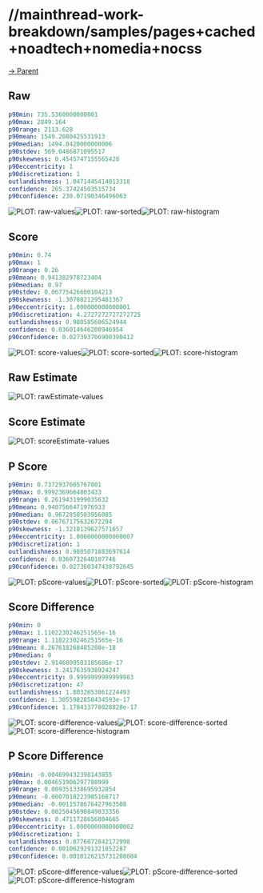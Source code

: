 
# //mainthread-work-breakdown/samples/pages+cached+noadtech+nomedia+nocss

[→ Parent](../..)


## Raw


```yaml
p90min: 735.5360000000001
p90max: 2849.164
p90range: 2113.628
p90mean: 1549.2080425531913
p90median: 1494.8420000000006
p90stdev: 569.0486871095517
p90skewness: 0.4545747155565428
p90eccentricity: 1
p90discretization: 1
outlandishness: 1.0471445414013318
confidence: 265.37424503515734
p90confidence: 230.07190346496063

```

![PLOT: raw-values](./raw/values.svg)![PLOT: raw-sorted](./raw/sorted.svg)![PLOT: raw-histogram](./raw/histogram.svg)
## Score


```yaml
p90min: 0.74
p90max: 1
p90range: 0.26
p90mean: 0.941382978723404
p90median: 0.97
p90stdev: 0.06775426600104213
p90skewness: -1.3070821295481367
p90eccentricity: 1.000000000000001
p90discretization: 4.2727272727272725
outlandishness: 0.980585606524944
confidence: 0.036014646208946954
p90confidence: 0.027393706900390412

```

![PLOT: score-values](./score/values.svg)![PLOT: score-sorted](./score/sorted.svg)![PLOT: score-histogram](./score/histogram.svg)
## Raw Estimate

![PLOT: rawEstimate-values](./rawEstimate/values.svg)
## Score Estimate

![PLOT: scoreEstimate-values](./scoreEstimate/values.svg)
## P Score


```yaml
p90min: 0.7372937665767801
p90max: 0.9992369664803433
p90range: 0.2619431999035632
p90mean: 0.9407566471976933
p90median: 0.9672850503956085
p90stdev: 0.06767175632672294
p90skewness: -1.3218139627571657
p90eccentricity: 1.0000000000000007
p90discretization: 1
outlandishness: 0.9805071883697614
confidence: 0.0360732640107746
p90confidence: 0.027360347438792645

```

![PLOT: pScore-values](./pScore/values.svg)![PLOT: pScore-sorted](./pScore/sorted.svg)![PLOT: pScore-histogram](./pScore/histogram.svg)
## Score Difference


```yaml
p90min: 0
p90max: 1.1102230246251565e-16
p90range: 1.1102230246251565e-16
p90mean: 8.267618268485208e-18
p90median: 0
p90stdev: 2.9146809503185686e-17
p90skewness: 3.2417635938924247
p90eccentricity: 0.9999999999999983
p90discretization: 47
outlandishness: 1.8032653061224493
confidence: 1.3055982858434593e-17
p90confidence: 1.178433778028828e-17

```

![PLOT: score-difference-values](./score-difference/values.svg)![PLOT: score-difference-sorted](./score-difference/sorted.svg)![PLOT: score-difference-histogram](./score-difference/histogram.svg)
## P Score Difference


```yaml
p90min: -0.004699432398143855
p90max: 0.004651906297788999
p90range: 0.009351338695932854
p90mean: -0.0007018223985168717
p90median: -0.0011578676427963508
p90stdev: 0.0025045690849033356
p90skewness: 0.4711728656804665
p90eccentricity: 1.0000000000000002
p90discretization: 1
outlandishness: 0.8776072842172998
confidence: 0.0010629291321852287
p90confidence: 0.0010126215731208084

```

![PLOT: pScore-difference-values](./pScore-difference/values.svg)![PLOT: pScore-difference-sorted](./pScore-difference/sorted.svg)![PLOT: pScore-difference-histogram](./pScore-difference/histogram.svg)